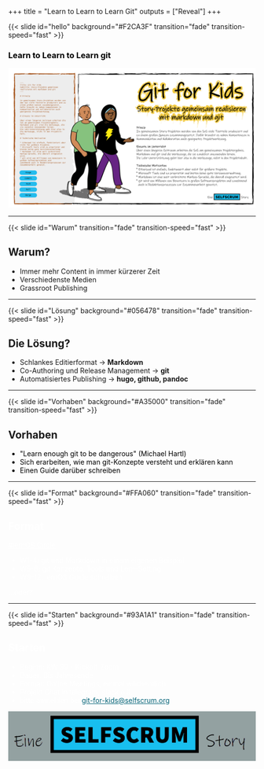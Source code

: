 +++
title = "Learn to Learn to Learn Git"
outputs = ["Reveal"]
+++

{{< slide id="hello" background="#F2CA3F" transition="fade" transition-speed="fast" >}}

<h3 style="color: #000;">Learn to Learn to Learn git</h3>

![git](./git.png)

---

{{< slide id="Warum"  transition="fade" transition-speed="fast" >}}

## Warum?

* Immer mehr Content in immer kürzerer Zeit
* Verschiedenste Medien
* Grassroot Publishing

---

{{< slide id="Lösung" background="#056478" transition="fade" transition-speed="fast" >}}

## Die Lösung?

* Schlankes Editierformat -> **Markdown**
* Co-Authoring und Release Management -> **git**
* Automatisiertes Publishing -> **hugo, github, pandoc**

---

{{< slide id="Vorhaben" background="#A35000" transition="fade" transition-speed="fast" >}}

## Vorhaben

<ul>
<li style ="color: #000;"> "Learn enough git to be dangerous" (Michael Hartl)</li>
<li style ="color: #000;"> Sich erarbeiten, wie man git-Konzepte versteht und erklären kann</li>
<li style ="color: #000;"> Einen Guide darüber schreiben</li>
</ul>

---

{{< slide id="Format" background="#FFA060" transition="fade" transition-speed="fast" >}}

<h2 style="color: #fff;">Format</h2>

<a href = "https://cogneon.github.io/lernos/" target="_blank" style="color:#fff;">#lernOS Circle</a>

<ul>
<li style ="color: #fff;"> W1-4: git und Markdown in einem eigenen Beispiel</li>
<li style ="color: #fff;"> W5-8: git Konzepte, Tools und Lern-Setting</li>
<li style ="color: #fff;"> W9-12: lernOS Guide schreiben</li>
</ul>

<p style="color:#fff;">...oder?</p>

---

{{< slide id="Starten" background="#93A1A1" transition="fade" transition-speed="fast" >}}

<h2 style="color: #fff;">Starten</h2>

<ul>
<li style ="color: #fff;"> Beginn: KW 39 - Kickoff Zoom</li>
<li style ="color: #fff;"> Dauer: Bis Jahresende</li>
<li style ="color: #fff;"> Format: Online Meetings, einmal wöchentlich</li>
<li style ="color: #fff;"> Projekt Chat in telegram, slack o.ä.</li>
<li style ="color: #fff;"> bitte anmelden bei <a href="mailto:git-for-kids@selfscrum.org" style="color: #056478;">git-for-kids@selfscrum.org</a></li>
</ul>

<a href="https://selfscrum.org"><img src="./selfscrum-label.png" with="200px"/></a>